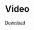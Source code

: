 # Video

[Download](https://d-id-talks-prod.s3.us-west-2.amazonaws.com/google-oauth2%7C109663238432580321767/tlk_zGZEhu0znChLFtxPLgKCC/1746822519764.mp4?AWSAccessKeyId=AKIA5CUMPJBIK65W6FGA&Expires=1746908935&Signature=fsZZvIRcxPZUypWoxZzzFUBmeVQ%3D)